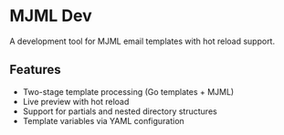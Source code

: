 # MJML Dev

A development tool for MJML email templates with hot reload support.

## Features

- Two-stage template processing (Go templates + MJML)
- Live preview with hot reload
- Support for partials and nested directory structures
- Template variables via YAML configuration
